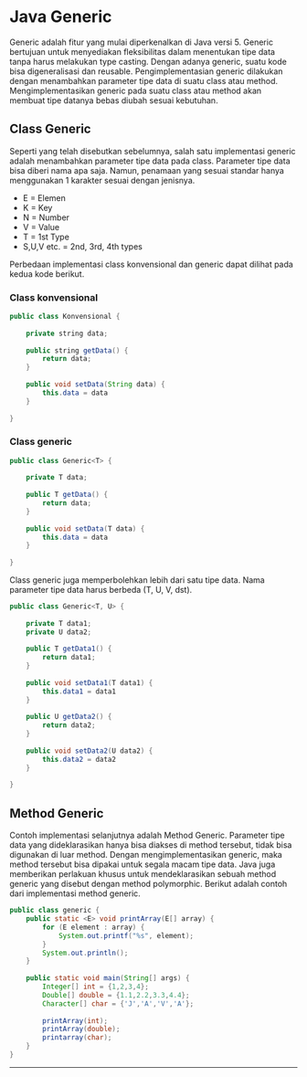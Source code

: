 # Java Generic
Generic adalah fitur yang mulai diperkenalkan di Java versi 5. Generic bertujuan untuk menyediakan fleksibilitas dalam menentukan tipe data tanpa harus melakukan type casting. Dengan adanya generic, suatu kode bisa digeneralisasi dan reusable. Pengimplementasian generic dilakukan dengan menambahkan parameter tipe data di suatu class atau method. Mengimplementasikan generic pada suatu class atau method akan membuat tipe datanya bebas diubah sesuai kebutuhan.

## Class Generic
Seperti yang telah disebutkan sebelumnya, salah satu implementasi generic adalah menambahkan parameter tipe data pada class. Parameter tipe data bisa diberi nama apa saja. Namun, penamaan yang sesuai standar hanya menggunakan 1 karakter sesuai dengan jenisnya.

- E = Elemen
- K = Key
- N = Number
- V = Value
- T = 1st Type
- S,U,V etc. = 2nd, 3rd, 4th types

Perbedaan implementasi class konvensional dan generic dapat dilihat pada kedua kode berikut.

### Class konvensional 
```Java
public class Konvensional {
	
	private string data;
	
	public string getData() {
		return data;
	}
	
	public void setData(String data) {
		this.data = data
	}
	
}
```

### Class generic
```Java
public class Generic<T> {
	
	private T data;
	
	public T getData() {
		return data;
	}
	
	public void setData(T data) {
		this.data = data
	}
	
}
```

Class generic juga memperbolehkan lebih dari satu tipe data. Nama parameter tipe data harus berbeda (T, U, V, dst). 

```Java
public class Generic<T, U> {
	
	private T data1;
	private U data2;
	
	public T getData1() {
		return data1;
	}
	
	public void setData1(T data1) {
		this.data1 = data1
	}
	
	public U getData2() {
		return data2;
	}
	
	public void setData2(U data2) {
		this.data2 = data2
	}
	
}
```

## Method Generic

Contoh implementasi selanjutnya adalah Method Generic. Parameter tipe data yang dideklarasikan hanya bisa diakses di method tersebut, tidak bisa digunakan di luar method. Dengan mengimplementasikan generic, maka method tersebut bisa dipakai untuk segala macam tipe data. Java juga memberikan perlakuan khusus untuk mendeklarasikan sebuah method generic yang disebut dengan method polymorphic. Berikut adalah contoh dari implementasi method generic.

```Java
public class generic {
	public static <E> void printArray(E[] array) {
		for (E element : array) {
			System.out.printf("%s", element);
		}
		System.out.println();
	}
	
	public static void main(String[] args) {
		Integer[] int = {1,2,3,4};
		Double[] double = {1.1,2.2,3.3,4.4};
		Character[] char = {'J','A','V','A'};
		
		printArray(int);
		printArray(double);
		printarray(char);
	}
}
```

---